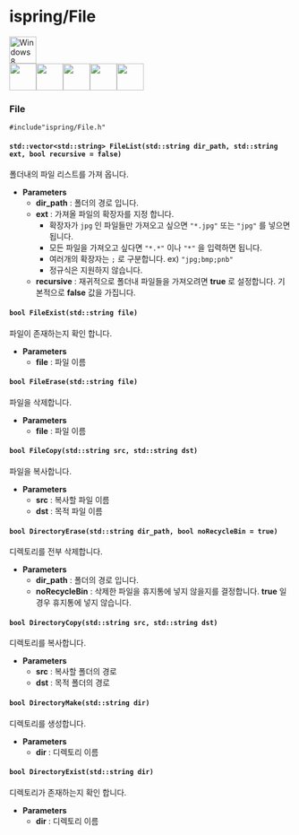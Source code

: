 ﻿# ispring/File
<img src="https://i.imgur.com/ElCyyzT.png" title="Windows8" width="48">
<br/>
<img src="https://i.imgur.com/d67ToiK.png" width="48"><img src="https://i.imgur.com/O5bye0l.png" width="48"><img src="https://i.imgur.com/XFJ2SfL.png" width="48"><img src="https://i.imgur.com/u1NhcaW.jpg" width="48"><img src="https://i.imgur.com/zhdD9BY.png" width="48">

### File

`#include"ispring/File.h"`

#### `std::vector<std::string> FileList(std::string dir_path, std::string ext, bool recursive = false)`
폴더내의 파일 리스트를 가져 옵니다.

+ **Parameters**
	+ **dir_path** : 폴더의 경로 입니다.
	+ **ext** : 가져올 파일의 확장자를 지정 합니다.
		+ 확장자가 `jpg` 인 파일들만 가져오고 싶으면 `"*.jpg"` 또는 `"jpg"` 를 넣으면 됩니다.
		+ 모든 파일을 가져오고 싶다면 `"*.*"` 이나 `"*"` 을 입력하면 됩니다.
		+ 여러개의 확장자는 `;` 로 구분합니다. ex) `"jpg;bmp;pnb"`
		+ 정규식은 지원하지 않습니다.
	+ **recursive** : 재귀적으로 폴더내 파일들을 가져오려면 **true** 로 설정합니다. 기본적으로 **false** 값을 가집니다.

#### `bool FileExist(std::string file)`
파일이 존재하는지 확인 합니다.
+ **Parameters**
	+ **file** : 파일 이름

#### `bool FileErase(std::string file)`
파일을 삭제합니다.
+ **Parameters**
	+ **file** : 파일 이름

#### `bool FileCopy(std::string src, std::string dst)`
파일을 복사합니다.
+ **Parameters**
	+ **src** : 복사할 파일 이름
    + **dst** : 목적 파일 이름


#### `bool DirectoryErase(std::string dir_path, bool noRecycleBin = true)`
디렉토리를 전부 삭제합니다.
+ **Parameters**
	+ **dir_path** : 폴더의 경로 입니다.
	+ **noRecycleBin** : 삭제한 파일을 휴지통에 넣지 않을지를 결정합니다. **true** 일 경우 휴지통에 넣지 않습니다.

#### `bool DirectoryCopy(std::string src, std::string dst)`
디렉토리를 복사합니다.
+ **Parameters**
	+ **src** : 복사할 폴더의 경로
	+ **dst** : 목적 폴더의 경로

#### `bool DirectoryMake(std::string dir)`
디렉토리를 생성합니다.
+ **Parameters**
	+ **dir** : 디렉토리 이름

#### `bool DirectoryExist(std::string dir)`
디렉토리가 존재하는지 확인 합니다.
+ **Parameters**
	+ **dir** : 디렉토리 이름

